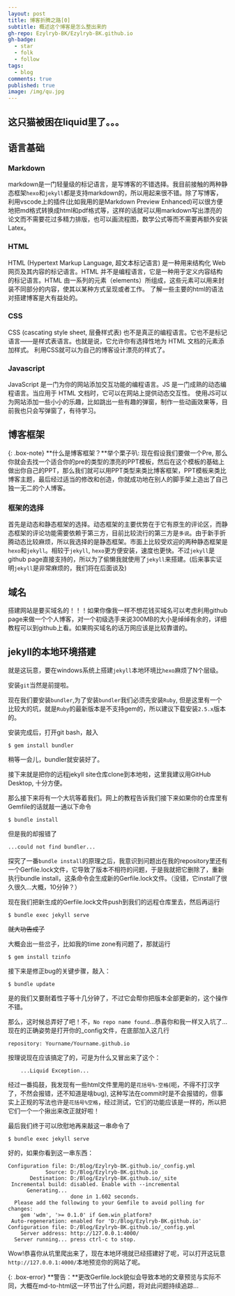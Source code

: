 ```yaml
---
layout: post
title: 博客折腾之路[0]
subtitle: 概述这个博客是怎么整出来的
gh-repo: Ezylryb-BK/Ezylryb-BK.github.io
gh-badge:
  - star
  - folk
  - follow
tags:
  - blog
comments: true
published: true
image: /img/qu.jpg
---
```

## 这只猫被困在liquid里了。。。

## 语言基础

### **Markdown**

markdown是一门轻量级的标记语言，是写博客的不错选择。我目前接触的两种静态框架`hexo`和`jekyll`都是支持markdown的，所以用起来很不错。除了写博客，利用vscode上的插件(比如我用的是Markdown Preview Enhanced)可以很方便地把md格式转换成html和pdf格式等，这样的话就可以用markdown写出漂亮的论文而不需要花过多精力排版，也可以画流程图，数学公式等而不需要再额外安装Latex。

### **HTML**

HTML (Hypertext Markup Language, 超文本标记语言) 是一种用来结构化 Web 网页及其内容的标记语言。HTML 并不是编程语言，它是一种用于定义内容结构的标记语言。HTML 由一系列的元素（elements）所组成，这些元素可以用来封装不同部分的内容，使其以某种方式呈现或者工作。
了解一些主要的html的语法对搭建博客是大有益处的。

### **CSS**

CSS (cascating style sheet, 层叠样式表) 也不是真正的编程语言。它也不是标记语言——是样式表语言。也就是说，它允许你有选择性地为 HTML 文档的元素添加样式。
利用CSS就可以为自己的博客设计漂亮的样式了。

### **Javascript**

JavaScript 是一门为你的网站添加交互功能的编程语言。JS 是一门成熟的动态编程语言。当应用于 HTML 文档时，它可以在网站上提供动态交互性。
使用JS可以为网站添加一些小小的乐趣，比如跳出一些有趣的弹窗，制作一些动画效果等，目前我也只会写弹窗了，有待学习。

## **博客框架**

{: .box-note}
**什么是博客框架？**举个栗子叭: 现在假设我们要做一个Pre, 那么你就会去找一个适合你的pre的类型的漂亮的PPT模板，然后在这个模板的基础上做出你自己的PPT，那么我们就可以用PPT类型来类比博客框架，PPT模板来类比博客主题，最后经过适当的修改和创造，你就成功地在别人的脚手架上造出了自己独一无二的个人博客。

### **框架的选择**
首先是动态和静态框架的选择。动态框架的主要优势在于它有原生的评论区，而静态框架的评论功能需要依赖于第三方，目前比较流行的第三方是`多说`。由于新手折腾动态比较麻烦，所以我选择的是静态框架。市面上比较受欢迎的两种静态框架是`hexo`和`jekyll`。相较于`jekyll`, `hexo`更方便安装，速度也更快。不过`jekyll`是github page直接支持的，所以为了偷懒我就使用了`jekyll`来搭建。(后来事实证明`jekyll`是非常麻烦的，我们将在后面谈及)

## **域名**

搭建网站是要买域名的！！！如果你像我一样不想花钱买域名可以考虑利用github page来做一个个人博客，对一个初级选手来说300MB的大小是绰绰有余的，详细教程可以到github上看。如果购买域名的话万网应该是比较靠谱的。

## **jekyll的本地环境搭建**

就是这玩意，要在windows系统上搭建`jekyll`本地环境比`hexo`麻烦了N个层级。

安装`git`当然是前提啦。

现在我们要安装`bundler`,为了安装`bundler`我们必须先安装`Ruby`, 但是这里有一个比较大的坑，就是`Ruby`的最新版本是不支持gem的，所以建议下载安装`2.5.x`版本的。

安装完成后，打开git bash，敲入
```
$ gem install bundler
```
稍等一会儿，bundler就安装好了。

接下来就是把你的远程jekyll site仓库clone到本地啦，这里我建议用GitHub Desktop, 十分方便。
 
 那么接下来将有一个大坑等着我们。网上的教程告诉我们接下来如果你的仓库里有Gemfile的话就敲一通以下命令
```
$ bundle install
```
但是我的却报错了
```
...could not find bundler...
```
探究了一番`bundle install`的原理之后，我意识到问题出在我的repository里还有一个Gerfile.lock文件，它导致了版本不相符的问题，于是我就把它删除了，重新执行bundle install，这条命令会生成新的Gerfile.lock文件。（没错，它install了很久很久...大概，10分钟？）

现在我们把新生成的Gerfile.lock文件push到我们的远程仓库里去，然后再运行
```
$ bundle exec jekyll serve
```
~~就大功告成了~~

大概会出一些岔子，比如我的time zone有问题了，那就运行
```
$ gem install tzinfo
```
接下来是修正bug的关键步骤，敲入：
```
$ bundle update
```
是的我们又要耐着性子等十几分钟了，不过它会帮你把版本全部更新的，这个操作不错。

那么，这时候总弄好了吧！不，`No repo name found`...恭喜你和我一样又入坑了...现在的正确姿势是打开你的_config文件，在底部加入这几行
```
repository: Yourname/Yourname.github.io
```
按理说现在应该搞定了的，可是为什么又冒出来了这个：
```
    ...Liquid Exception...
```
经过一番捣鼓，我发现有一些html文件里用的是`花括号%-空格`(呃，不得不打汉字了，不然会报错，还不知道是啥bug), 这种写法在commit时是不会报错的，但事实上正规的写法也许是`花括号%空格`，经过测试，它们的功能应该是一样的，所以把它们一个一个揪出来改正就好啦！

最后我们终于可以欣慰地再来敲这一串命令了
```
$ bundle exec jekyll serve
```
好的，如果你看到这一串东西：
```
Configuration file: D:/Blog/Ezylryb-BK.github.io/_config.yml
            Source: D:/Blog/Ezylryb-BK.github.io
       Destination: D:/Blog/Ezylryb-BK.github.io/_site
 Incremental build: disabled. Enable with --incremental
      Generating...
                    done in 1.602 seconds.
  Please add the following to your Gemfile to avoid polling for changes:
    gem 'wdm', '>= 0.1.0' if Gem.win_platform?
 Auto-regeneration: enabled for 'D:/Blog/Ezylryb-BK.github.io'
Configuration file: D:/Blog/Ezylryb-BK.github.io/_config.yml
    Server address: http://127.0.0.1:4000/
  Server running... press ctrl-c to stop.
```
Wow!恭喜你从坑里爬出来了，现在本地环境就已经搭建好了呢，可以打开这玩意`http://127.0.0.1:4000/`本地预览你的网站了呢。

{: .box-error}
**警告：**更改Gerfile.lock貌似会导致本地的文章预览与实际不同，大概在md-to-html这一环节出了什么问题，将对此问题持续追踪...
